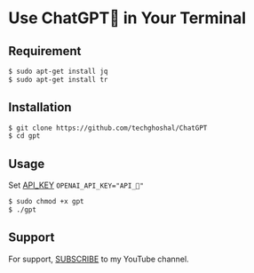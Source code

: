 
# Use ChatGPT🤖 in Your Terminal

## Requirement

```bash
$ sudo apt-get install jq
$ sudo apt-get install tr
```
    
## Installation


```bash
$ git clone https://github.com/techghoshal/ChatGPT
$ cd gpt
```
    
## Usage


Set [API_KEY](https://openai.com/api/)
`OPENAI_API_KEY="API_🔑"`
```bash
$ sudo chmod +x gpt
$ ./gpt
```


## Support

For support, [SUBSCRIBE](https://www.youtube.com/@techghoshal) to my YouTube channel.

